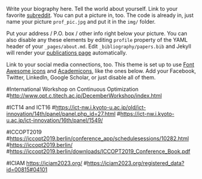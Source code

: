 Write your biography here. Tell the world about yourself. Link to your favorite [subreddit](http://reddit.com). You can put a picture in, too. The code is already in, just name your picture `prof_pic.jpg` and put it in the `img/` folder.

Put your address / P.O. box / other info right below your picture. You can also disable any these elements by editing `profile` property of the YAML header of your `_pages/about.md`. Edit `_bibliography/papers.bib` and Jekyll will render your [publications page](/al-folio/publications/) automatically.

Link to your social media connections, too. This theme is set up to use [Font Awesome icons](https://fontawesome.com/) and [Academicons](https://jpswalsh.github.io/academicons/), like the ones below. Add your Facebook, Twitter, LinkedIn, Google Scholar, or just disable all of them.

#International Workshop on Continuous Optimization
#http://www.opt.c.titech.ac.jp/DecemberWorkshop/index.html


#ICT14 and ICT16
#https://ict-nw.i.kyoto-u.ac.jp/old/ict-innovation/14th/panel/panel.php_id=27.html
#https://ict-nw.i.kyoto-u.ac.jp/ict-innovation/16th/panel/1549/

#ICCOPT2019
#https://iccopt2019.berlin/conference_app/schedulesessions/10282.html
#https://iccopt2019.berlin/
#https://iccopt2019.berlin/downloads/ICCOPT2019_Conference_Book.pdf

#ICIAM https://iciam2023.org/
#https://iciam2023.org/registered_data?id=00815#04101
